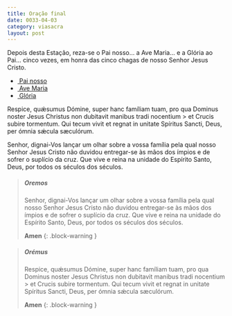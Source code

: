 ```yaml
---
title: Oração final
date: 0033-04-03
category: viasacra
layout: post
---
```


Depois desta Estação, reza-se o Pai nosso... a Ave Maria... e a Glória ao Pai... cinco vezes, em honra das cinco chagas de nosso Senhor Jesus Cristo.

<aside>
  <ul>
    <li><a href="https://viacrucis.vercel.app/pages/oracoes/#pai-nosso">&nbsp;Pai nosso</a></li>
    <li><a href="https://viacrucis.vercel.app/pages/oracoes/#ave-maria">&nbsp;Ave Maria</a></li>
    <li><a href="https://viacrucis.vercel.app/pages/oracoes/#gl%C3%B3ria">&nbsp;Glória</a></li>
  </ul>  
</aside

<div class="side-by-side not-content">
<p>
Respice, quǽsumus Dómine, super hanc famíliam tuam, pro qua Dominus noster Jesus Christus non dubitavit manibus tradi nocentium > et Crucis subire tormentum. Qui tecum vivit et regnat in unitate Spíritus Sancti, Deus, per ómnia sǽcula sæculórum.
</p>
<p>
Senhor, dignai-Vos lançar um olhar sobre a vossa família pela qual nosso Senhor Jesus Cristo não duvidou entregar-se às mãos dos ímpios e de sofrer o suplício da cruz. Que vive e reina na unidade do Espírito Santo, Deus, por todos os séculos dos séculos.
</p>
</div>

> ##### Oremos
> 
> Senhor, dignai-Vos lançar um olhar sobre a vossa família pela qual nosso Senhor Jesus Cristo não duvidou entregar-se às mãos dos ímpios e de sofrer o suplício da cruz. Que vive e reina na unidade do Espírito Santo, Deus, por todos os séculos dos séculos.
>
> **Amen**
{: .block-warning }


> ##### Orémus
> 
> Respice, quǽsumus Dómine, super hanc famíliam tuam, pro qua Dominus noster Jesus Christus non dubitavit manibus tradi nocentium > et Crucis subire tormentum. Qui tecum vivit et regnat in unitate Spíritus Sancti, Deus, per ómnia sǽcula sæculórum.
>
> **Amen**
{: .block-warning }
